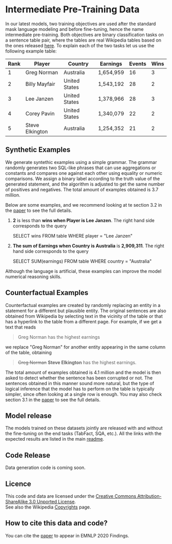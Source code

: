 # Intermediate Pre-Training Data

In our latest models, two training objectives are used after the standard mask
language modeling and before fine-tuning, hence the name intermediate pre-training. Both objectives are binary classification tasks on a sentence table pair, where the tables are real Wikipedia tables based on the ones released [here](https://github.com/google-research/tapas/blob/master/PRETRAIN_DATA.md). To explain each of the two tasks let us use the following example table:

| Rank | Player          | Country       | Earnings  | Events | Wins |
|------|-----------------|---------------|-----------|--------|------|
| 1    | Greg Norman     | Australia     | 1,654,959 | 16     | 3    |
| 2    | Billy Mayfair   | United States | 1,543,192 | 28     | 2    |
| 3    | Lee Janzen      | United States | 1,378,966 | 28     | 3    |
| 4    | Corey Pavin     | United States | 1,340,079 | 22     | 2    |
| 5    | Steve Elkington | Australia     | 1,254,352 | 21     | 2    |

## Synthetic Examples

We generate syntethic examples using a simple grammar.
The grammar randomly generates two SQL-like phrases that can use aggregations or constants and compares one against each other using equality or numeric comparisons.
We assign a binary label according to the truth value of the generated statement, and the algorithm is adjusted to get the same number of positives and negatives.
The total amount of examples obtained is 3.7 million.

Below are some examples, and we recommend looking at te section 3.2 in the [paper](https://arxiv.org/abs/2010.00571) to see the full details.

1. **2** is less than **wins when Player is Lee Janzen**.
The right hand side corresponds to the query

    SELECT wins FROM table WHERE player = "Lee Janzen"

2. **The sum of Earnings when Country is Australia** is **2,909,311**.
The right hand side corresponds to the query

    SELECT SUM(earnings) FROM table WHERE country = "Australia"

Although the language is artificial, these examples can improve the model numerical reasoning skills.

## Counterfactual Examples

Counterfactual examples are created by randomly replacing an entity in a statement for a different but plausible entity.
The original sentences are also obtained from Wikipedia by selecting text in the vicinity of the table or that has a hyperlink to the table from a different page.
For example, if we get a text that reads

> Greg Norman has the highest earnings

we replace "Greg Norman" for another entity appearing in the same column of the table, obtaining

> ~~Greg Norman~~ **Steve Elkington** has the highest earnings.

The total amount of examples obtained is 4.1 million and the model is then asked to detect whether the sentence has been corrupted or not.
The sentences obtained in this manner sound more natural, but the type of logical inference
that the model has to perform on the table is typically simpler, since often looking at a single row is enough. You may also check section 3.1 in the [paper](https://arxiv.org/abs/2010.00571) to see the full details.

## Model release

The models trained on these datasets jointly are released with and without the fine-tuning on the end tasks (TabFact, SQA, etc.). All the links with the expected results are listed in the main [readme](https://github.com/google-research/tapas/blob/master/README.md#models).

## Code Release

Data generation code is coming soon.

## Licence

This code and data are licensed under the [Creative Commons Attribution-ShareAlike 3.0 Unported License](https://en.wikipedia.org/wiki/Wikipedia:Text_of_Creative_Commons_Attribution-ShareAlike_3.0_Unported_License).\
See also the Wikipedia [Copyrights](https://en.wikipedia.org/wiki/Wikipedia:Copyrights) page.

## How to cite this data and code?

You can cite the [paper](https://arxiv.org/abs/2010.00571) to appear in
EMNLP 2020 Findings.

